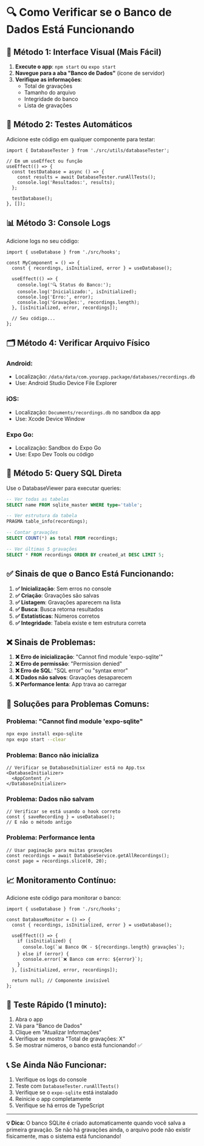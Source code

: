 # 🔍 Como Verificar se o Banco de Dados Está Funcionando

## 📱 **Método 1: Interface Visual (Mais Fácil)**

1. **Execute o app**: `npm start` ou `expo start`
2. **Navegue para a aba "Banco de Dados"** (ícone de servidor)
3. **Verifique as informações**:
   - Total de gravações
   - Tamanho do arquivo
   - Integridade do banco
   - Lista de gravações

## 🧪 **Método 2: Testes Automáticos**

Adicione este código em qualquer componente para testar:

```tsx
import { DatabaseTester } from './src/utils/databaseTester';

// Em um useEffect ou função
useEffect(() => {
  const testDatabase = async () => {
    const results = await DatabaseTester.runAllTests();
    console.log('Resultados:', results);
  };
  
  testDatabase();
}, []);
```

## 📊 **Método 3: Console Logs**

Adicione logs no seu código:

```tsx
import { useDatabase } from './src/hooks';

const MyComponent = () => {
  const { recordings, isInitialized, error } = useDatabase();
  
  useEffect(() => {
    console.log('🔍 Status do Banco:');
    console.log('Inicializado:', isInitialized);
    console.log('Erro:', error);
    console.log('Gravações:', recordings.length);
  }, [isInitialized, error, recordings]);
  
  // Seu código...
};
```

## 🗂️ **Método 4: Verificar Arquivo Físico**

### **Android:**
- Localização: `/data/data/com.yourapp.package/databases/recordings.db`
- Use: Android Studio Device File Explorer

### **iOS:**
- Localização: `Documents/recordings.db` no sandbox da app
- Use: Xcode Device Window

### **Expo Go:**
- Localização: Sandbox do Expo Go
- Use: Expo Dev Tools ou código

## 🔧 **Método 5: Query SQL Direta**

Use o DatabaseViewer para executar queries:

```sql
-- Ver todas as tabelas
SELECT name FROM sqlite_master WHERE type='table';

-- Ver estrutura da tabela
PRAGMA table_info(recordings);

-- Contar gravações
SELECT COUNT(*) as total FROM recordings;

-- Ver últimas 5 gravações
SELECT * FROM recordings ORDER BY created_at DESC LIMIT 5;
```

## ✅ **Sinais de que o Banco Está Funcionando:**

1. **✅ Inicialização**: Sem erros no console
2. **✅ Criação**: Gravações são salvas
3. **✅ Listagem**: Gravações aparecem na lista
4. **✅ Busca**: Busca retorna resultados
5. **✅ Estatísticas**: Números corretos
6. **✅ Integridade**: Tabela existe e tem estrutura correta

## ❌ **Sinais de Problemas:**

1. **❌ Erro de inicialização**: "Cannot find module 'expo-sqlite'"
2. **❌ Erro de permissão**: "Permission denied"
3. **❌ Erro de SQL**: "SQL error" ou "syntax error"
4. **❌ Dados não salvos**: Gravações desaparecem
5. **❌ Performance lenta**: App trava ao carregar

## 🚨 **Soluções para Problemas Comuns:**

### **Problema: "Cannot find module 'expo-sqlite"**
```bash
npx expo install expo-sqlite
npx expo start --clear
```

### **Problema: Banco não inicializa**
```tsx
// Verificar se DatabaseInitializer está no App.tsx
<DatabaseInitializer>
  <AppContent />
</DatabaseInitializer>
```

### **Problema: Dados não salvam**
```tsx
// Verificar se está usando o hook correto
const { saveRecording } = useDatabase();
// E não o método antigo
```

### **Problema: Performance lenta**
```tsx
// Usar paginação para muitas gravações
const recordings = await DatabaseService.getAllRecordings();
const page = recordings.slice(0, 20);
```

## 📈 **Monitoramento Contínuo:**

Adicione este código para monitorar o banco:

```tsx
import { useDatabase } from './src/hooks';

const DatabaseMonitor = () => {
  const { recordings, isInitialized, error } = useDatabase();
  
  useEffect(() => {
    if (isInitialized) {
      console.log(`📊 Banco OK - ${recordings.length} gravações`);
    } else if (error) {
      console.error(`❌ Banco com erro: ${error}`);
    }
  }, [isInitialized, error, recordings]);
  
  return null; // Componente invisível
};
```

## 🎯 **Teste Rápido (1 minuto):**

1. Abra o app
2. Vá para "Banco de Dados"
3. Clique em "Atualizar Informações"
4. Verifique se mostra "Total de gravações: X"
5. Se mostrar números, o banco está funcionando! ✅

## 📞 **Se Ainda Não Funcionar:**

1. Verifique os logs do console
2. Teste com `DatabaseTester.runAllTests()`
3. Verifique se o `expo-sqlite` está instalado
4. Reinicie o app completamente
5. Verifique se há erros de TypeScript

---

**💡 Dica:** O banco SQLite é criado automaticamente quando você salva a primeira gravação. Se não há gravações ainda, o arquivo pode não existir fisicamente, mas o sistema está funcionando!
